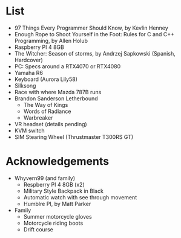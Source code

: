 # List

- 97 Things Every Programmer Should Know, by Kevlin Henney
- Enough Rope to Shoot Yourself in the Foot: Rules for C and C++ Programming, by Allen Holub
- Raspberry PI 4 8GB
- The Witcher: Season of storms, by Andrzej Sapkowski (Spanish, Hardcover)
- PC: Specs around a RTX4070 or RTX4080
- Yamaha R6
- Keyboard (Aurora Lily58)
- Silksong
- Race with where Mazda 787B runs
- Brandon Sanderson Letherbound
    - The Way of Kings
    - Words of Radiance
    - Warbreaker
- VR headset (details pending)
- KVM switch
- SIM Stearing Wheel (Thrustmaster T300RS GT)

# Acknowledgements

- Whyvern99 (and family)
    - Respberry PI 4 8GB (x2)
    - Military Style Backpack in Black
    - Automatic watch with see through movement
    - Humblre PI, by Matt Parker
- Family
    - Summer motorcycle gloves
    - Motorcycle riding boots
    - Drift course
